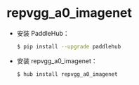 # repvgg_a0_imagenet
* 安装 PaddleHub：

    ```bash
    $ pip install --upgrade paddlehub
    ```

* 安装 repvgg_a0_imagenet：

    ```bash
    $ hub install repvgg_a0_imagenet
    ```
